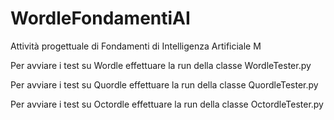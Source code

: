 # WordleFondamentiAI
Attività progettuale di Fondamenti di Intelligenza Artificiale M

Per avviare i test su Wordle effettuare la run della classe WordleTester.py

Per avviare i test su Quordle effettuare la run della classe QuordleTester.py

Per avviare i test su Octordle effettuare la run della classe OctordleTester.py

